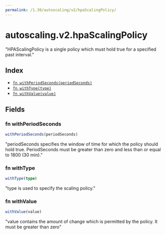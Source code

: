 ```yaml
---
permalink: /1.30/autoscaling/v2/hpaScalingPolicy/
---
```


# autoscaling.v2.hpaScalingPolicy

"HPAScalingPolicy is a single policy which must hold true for a specified past interval."

## Index

* [`fn withPeriodSeconds(periodSeconds)`](#fn-withperiodseconds)
* [`fn withType(type)`](#fn-withtype)
* [`fn withValue(value)`](#fn-withvalue)

## Fields

### fn withPeriodSeconds

```ts
withPeriodSeconds(periodSeconds)
```

"periodSeconds specifies the window of time for which the policy should hold true. PeriodSeconds must be greater than zero and less than or equal to 1800 (30 min)."

### fn withType

```ts
withType(type)
```

"type is used to specify the scaling policy."

### fn withValue

```ts
withValue(value)
```

"value contains the amount of change which is permitted by the policy. It must be greater than zero"